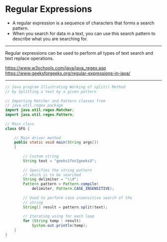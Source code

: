 # Regular Expressions
-  A regular expression is a sequence of characters that forms a search pattern. 
-  When you search for data in a text, you can use this search pattern to describe what you are searching for.

------------

Regular expressions can be used to perform all types of text search and text replace operations.

https://www.w3schools.com/java/java_regex.asp
https://www.geeksforgeeks.org/regular-expressions-in-java/

-----------

```java
// Java program Illustrating Working of split() Method
// by Splitting a text by a given pattern
 
// Importing Matcher and Pattern classes from
// java.util.regex package
import java.util.regex.Matcher;
import java.util.regex.Pattern;
 
// Main class
class GFG {
 
    // Main driver method
    public static void main(String args[])
    {
 
        // Custom string
        String text = "geeks1for2geeks3";
 
        // Specifies the string pattern
        // which is to be searched
        String delimiter = "\\d";
        Pattern pattern = Pattern.compile(
            delimiter, Pattern.CASE_INSENSITIVE);
 
        // Used to perform case insensitive search of the
        // string
        String[] result = pattern.split(text);
 
        // Iterating using for each loop
        for (String temp : result)
            System.out.println(temp);
    }
}
```
